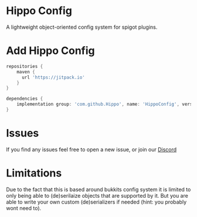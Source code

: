 # Hippo Config
A lightweight object-oriented config system for spigot plugins.

# Add Hippo Config
```groovy
repositories {
    maven {
      url 'https://jitpack.io'
    }
}
```

```groovy
dependencies {
    implementation group: 'com.github.Hippo', name: 'HippoConfig', version: '1.0.5'
}
```

# Issues
If you find any issues feel free to open a new issue, or join our [Discord](https://discord.gg/YsZCrRkgmT)

# Limitations
Due to the fact that this is based around bukkits config system it is limited to only being able to (de)serilaize objects that are supported by it. But you are able to write your own custom (de)serializers if needed (hint: you probably wont need to).